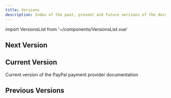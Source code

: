 ```yaml
---
title: Versions
description: Index of the past, present and future versions of the documentation
---
```


import VersionsList from '~/components/VersionsList.vue'

## Next Version
<template v-if="$page.doc.package && $page.doc.package.docVersions.next">

Next version of the PayPal payment provider documentation

<div>
    <versions-list :versions="[$page.doc.package.docVersions.next]" />
</div>

</template>
<template v-else>

There is currently no next version of the PayPal payment provider documentation available

</template>

## Current Version
Current version of the PayPal payment provider documentation 

<div>
    <versions-list :versions="[$page.doc.package.docVersions.current]"
        :next-version="$page.doc.package.packageVersion"
        :next-version-inclusive="true" />
</div>


## Previous Versions
<template v-if="$page.doc.package && $page.doc.package.docVersions.previous">

Previous versions of the PayPal payment provider documentation

<div>
    <versions-list :versions="$page.doc.package.docVersions.previous"
        :next-version="$page.doc.package.docVersions.current.name" />
</div>

</template>
<template v-else>

There are currently no previous versions of the PayPal payment provider documentation available

</template>